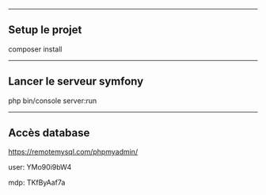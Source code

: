 ---------------------------
Setup le projet
---------------------------
composer install

---------------------------
Lancer le serveur symfony
---------------------------

php bin/console server:run

---------------------------
Accès database
---------------------------
https://remotemysql.com/phpmyadmin/ 

user: YMo90i9bW4

mdp: TKfByAaf7a
